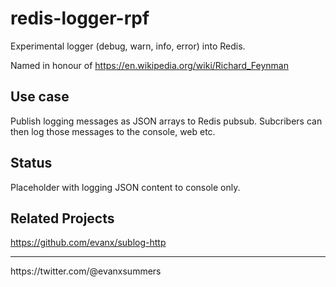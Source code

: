 # redis-logger-rpf

Experimental logger (debug, warn, info, error) into Redis.

Named in honour of https://en.wikipedia.org/wiki/Richard_Feynman

## Use case 

Publish logging messages as JSON arrays to Redis pubsub. Subcribers can then log those messages to the console, web etc.

## Status

Placeholder with logging JSON content to console only.


## Related Projects 

https://github.com/evanx/sublog-http

<hr>
https://twitter.com/@evanxsummers
